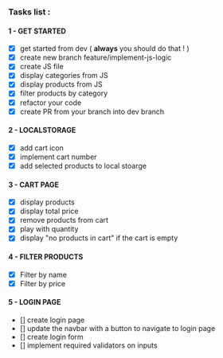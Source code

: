 
### Tasks list :
#### 1 - GET STARTED
- [X] get started from dev ( **always** you should do that ! )  
- [X] create new branch feature/implement-js-logic  
- [X] create JS file  
- [X] display categories from JS  
- [X] display products from JS  
- [X] filter products by category  
- [X] refactor your code  
- [X] create PR from your branch into dev branch

#### 2 - LOCALSTORAGE
- [X] add cart icon
- [X] implement cart number
- [X] add selected products to local stoarge 

#### 3 - CART PAGE
- [X] display products
- [X] display total price
- [X] remove products from cart
- [X] play with quantity
- [X] display "no products in cart" if the cart is empty

#### 4 - FILTER PRODUCTS 
- [X] Filter by name
- [X] Filter by price

#### 5 - LOGIN PAGE
- [] create login page
- [] update the navbar with a button to navigate to login page
- [] create login form
- [] implement required validators on inputs


